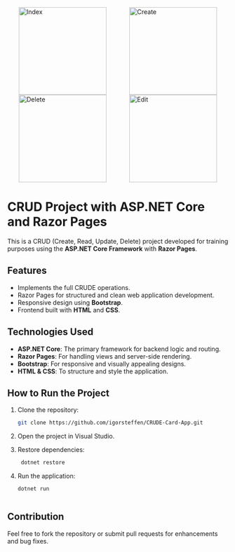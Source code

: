 
<div style="display: flex; justify-content: space-around; flex-wrap: wrap;">
    <img src="https://i.postimg.cc/hGqZYdhS/index.jpg" alt="Index" width="200">
    <img src="https://i.postimg.cc/zXVQHN91/create.jpg" alt="Create" width="200">
    <img src="https://i.postimg.cc/yYtbF5H3/delete.jpg" alt="Delete" width="200">
    <img src="https://i.postimg.cc/g2hB4DzS/edit.jpg" alt="Edit" width="200">
</div>


# CRUD Project with ASP.NET Core and Razor Pages
This is a CRUD (Create, Read, Update, Delete) project developed for training purposes using the **ASP.NET Core Framework** with **Razor Pages**.

## Features

- Implements the full CRUDE operations.
- Razor Pages for structured and clean web application development.
- Responsive design using **Bootstrap**.
- Frontend built with **HTML** and **CSS**.

## Technologies Used

- **ASP.NET Core**: The primary framework for backend logic and routing.
- **Razor Pages**: For handling views and server-side rendering.
- **Bootstrap**: For responsive and visually appealing designs.
- **HTML & CSS**: To structure and style the application.


## How to Run the Project

1. Clone the repository:
   ```bash
   git clone https://github.com/igorsteffen/CRUDE-Card-App.git

2. Open the project in Visual Studio.

3. Restore dependencies:
   ```bash
    dotnet restore

5. Run the application:
    ```bash
    dotnet run



## Contribution
Feel free to fork the repository or submit pull requests for enhancements and bug fixes.

